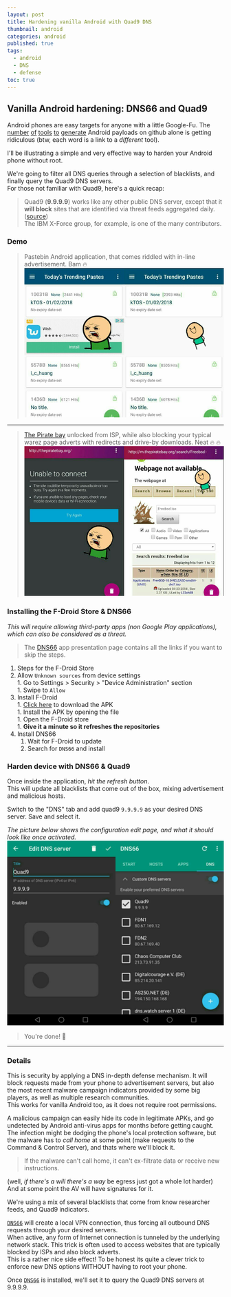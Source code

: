 ```yaml
---
layout: post
title: Hardening vanilla Android with Quad9 DNS
thumbnail: android
categories: android
published: true
tags:
  - android
  - DNS
  - defense
toc: true
---
```


## Vanilla Android hardening: DNS66 and Quad9

Android phones are easy targets for anyone with a little Google-Fu. The [number](https://github.com/AaronVigal/Metasploit-Android) [of](https://github.com/giovannicolonna/msfvenom-backdoor-android) [tools](https://github.com/AhMyth/AhMyth-Android-RAT) [to](https://github.com/Screetsec/TheFatRat) [generate](https://github.com/DoctorsHacking/Argus-RAT) Android payloads on github alone is getting ridiculous (btw, each word is a link to a *different* tool).

I'll be illustrating a simple and very effective way to harden your Android phone without root.  

We're going to filter all DNS queries through a selection of blacklists, and finally query the Quad9 DNS servers.  
For those not familiar with Quad9, here's a quick recap:
> Quad9 (**9.9.9.9**) works like any other public DNS server, except that it **will block** sites that are identified via threat feeds aggregated daily.  ([source](https://arstechnica.com/information-technology/2017/11/new-quad9-dns-service-blocks-malicious-domains-for-everyone/))  
> The IBM X-Force group, for example, is one of the many contributors.

### Demo

> Pastebin Android application, that comes riddled with in-line advertisement. Bam :fire: ![pastebin](https://github.com/khast3x/khast3x.github.io/blob/master/assets/demo/pastebin_all.jpg?raw=true)

------

> [The Pirate bay](thepiratebay.org) unlocked from ISP, while also blocking your typical warez page adverts with redirects and drive-by downloads. Neat :fire: :fire: ![tpb](https://github.com/khast3x/khast3x.github.io/blob/master/assets/demo/tpb_all.jpg?raw=true)



### Installing the F-Droid Store & DNS66

*This will require allowing third-party apps (non Google Play applications), which can also be considered as a threat.*

> The [DNS66](https://f-droid.org/en/packages/org.jak_linux.dns66/) app presentation page contains all the links if you want to skip the steps.

1. Steps for the F-Droid Store  
  1. Allow `Unknown sources` from device settings  
  	1. Go to Settings > Security > "Device Administration" section  
  	1. Swipe to `Allow`  
  1. Install F-Droid  
  	1. [Click here](https://f-droid.org/FDroid.apk) to download the APK  
  	1. Install the APK by opening the file  
  	1. Open the F-Droid store  
  	1. **Give it a minute so it refreshes the repositories**  
1. Install DNS66  
	1. Wait for F-Droid to update  
	1. Search for `DNS66` and install  

### Harden device with DNS66 & Quad9

Once inside the application, *hit the refresh button*.
 <i class="fa fa-sync"></i>  
This will update all blacklists that come out of the box, mixing advertisement and malicious hosts.  


Switch to the "DNS" tab and add quad9 ```9.9.9.9``` as your desired DNS server.
Save and select it.  

*The picture below shows the configuration edit page, and what it should look like once activated.*
![quad9](https://github.com/khast3x/khast3x.github.io/blob/master/assets/demo/quad9_all.jpg?raw=true)  


>You're done! :clap:

-----
### Details

This is security by applying a DNS in-depth defense mechanism. It will block requests made from your phone to advertisement servers, but also the most recent malware campaign indicators provided by some big players, as well as multiple research communities.  
This works for vanilla Android too, as it does not require root permissions.  

A malicious campaign can easily hide its code in legitimate APKs, and go undetected by Android anti-virus apps for months before getting caught. The infection might be dodging the phone's local protection software, but the malware has to *call home* at some point (make requests to the Command & Control Server), and thats where we'll block it.  

> If the malware can't call home, it can't ex-filtrate data or receive new instructions.  

(well, *if there's a will there's a way* be egress just got a whole lot harder) And at some point the AV will have signatures for it.  

We're using a mix of several blacklists that come from know researcher feeds, and Quad9 indicators.  


 [`DNS66`](https://f-droid.org/en/packages/org.jak_linux.dns66/)  will create a local VPN connection, thus forcing all outbound DNS requests through your desired servers.  
When active, any form of Internet connection is tunneled by the underlying network stack. This trick is often used to access websites that are typically blocked by ISPs and also block adverts.  
This is a rather nice side effect!
To be honest its quite a clever trick to enforce new DNS options WITHOUT having to root your phone.  

Once [`DNS66`](https://f-droid.org/en/packages/org.jak_linux.dns66/) is installed, we'll set it to query the Quad9 DNS servers at 9.9.9.9.
